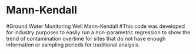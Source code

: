# Mann-Kendall
#Ground Water Monitoring Well Mann-Kendall
#This code was developed for industry purposes to easily run a non-parametric regression to show the trend of contamination overtime for sites that do not have enough information or sampling periods for traditional analysis.

